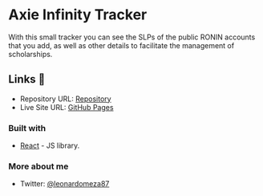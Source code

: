 # Axie Infinity Tracker

With this small tracker you can see the SLPs of the public RONIN accounts that you add, as well as other details to facilitate the management of scholarships.

## Links 🔗

- Repository URL: [Repository](https://github.com/leonardomeza87/axie-tracker)
- Live Site URL: [GitHub Pages](https://leonardomeza87.github.io/axie-tracker/)

### Built with

- [React](https://reactjs.org/) - JS library.

### More about me

- Twitter: [@leonardomeza87](https://www.twitter.com/leonardomeza87)
